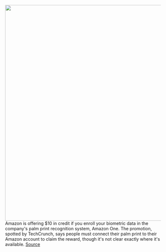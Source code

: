 <img src='https://cdn.vox-cdn.com/thumbor/yf8cF09OA1IPAOhQ5-TowJCAAcQ=/0x0:1320x743/1200x800/filters:focal(555x267:765x477)/cdn.vox-cdn.com/uploads/chorus_image/image/69670736/amazon_one_palm_print.0.jpg' width='700px' /><br/>
Amazon is offering $10 in credit if you enroll your biometric data in the company's palm print recognition system, Amazon One. The promotion, spotted by TechCrunch, says people must connect their palm print to their Amazon account to claim the reward, though it's not clear exactly where it's available.
<a href='https://www.theverge.com/2021/8/3/22607218/amazon-one-palm-print-technology-10-dollar-promo'> Source <a/>